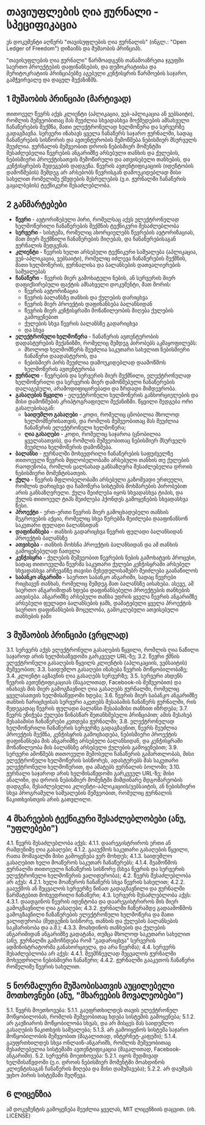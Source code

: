 თავიუფლების ღია ჟურნალი - სპეციფიკაცია
======================================

ეს დოკუმენტი აღწერს "თავისუფლების ღია ჟურნალის"
(ინგლ.: "Open Ledger of Freedom") დიზაინს
და მუშაობის პრინციპს.

"თავისუფლების ღია ჟურნალი" წარმოადგენს თანამოაზრეთა
ჯგუფში საერთო პროექტების დაფინანსების, და დემოკრატიისა
და მერიტოკრატიის პრინციპებზე აგებული კენჭისყრის წარმოების
საჯარო, გამჭვირვალე და დაცულ მექანიზმს.

1 მუშაობის პრინციპი (მარტივად)
------------------------------

თითოეულ წევრს აქვს კლიენტი (აპლიკაცია, ვებ-აპლიკაცია ან ვებსაიტი),
რომლის მეშვეობითაც მას შეუძლია სხვადასხვა მოქმედების ამსახველი
ჩანაწერების შექმნა, მათი ელექტრონულად ხელმოწერა და სერვერზე გადაგზავნა.
სერვერი ინახავს ყველა ჩანაწერს საჯარო ჟურნალში, სადაც ჩანაწერების სისწორის
და ავთენტურობის შემოწმება ნებისმიერ მსურველს შეუძლია. ჟურნალის მეშვეობით
დროის ნებისმიერ მომენტში შესაძლებელია წევრების ანგარიშზე არსებული
თანხის და ქულების, ნებისმიერი პროექტისათვის შემოწირული და ათვისებული თანხების,
და კენჭისყრების შედეგების დადგენა. წევრის ავთენტიფიკაციის
(იდენტობის დამოწმების) შემდეგ არ არსებობს წევრისგან დამოუკიდებლად
მისი სახელით რომელიმე ქმედების შესრულების (ე.ი. ჟურნალში ჩანაწერის გაყალბების)
ტექნიკური შესაძლებლობა.

2 განმარტებები
--------------

- **წევრი** - ავტორიზებული პირი, რომელსაც აქვს ელექტრონულად ხელმოწერილი
  ჩანაწერების შექმნის ტექნიკური შესაძლებლობა
- **სერვერი** - სისტემა, რომელიც ახორციელებს წევრების ავტორიზაციას,
  მათ მიერ შექმნილი ჩანაწერების მიღებას, და ჩანაწერებისაგან ჟურნალის
  შედგენას.
- **კლიენტი** - წევრის ხელთ არსებული ტექნიკური საშუალება (აპლიკაცია,
  ვებ-აპლიკაცია, ვებსაიტი), რომელიც იძლევა ჩანაწერების შექმნის,
  მათი ხელმოწერის, ჟურნალისა და ბალანსების დათვალიერების საშუალებას
- **ჩანაწერი** - წევრის მიერ გამოხატული ნების, ან
  სერვერის მიერ დაფიქსირებული ფაქტის ამსახველი დოკუმენტი,
  მათ შორის:
    + წევრის ავტორიზაცია
    + წევრის ბალანსზე თანხის და ქულების დარიცხვა
    + წევრის მიერ პროექტის დაფინანსება ბალანსიდან
    + წევრის მიერ კენჭისყრაში მონაწილეობის მიღება ქულების გამოყენებით
    + ქულების სხვა წევრის ბალანსზე გადარიცხვა
    + და სხვა
- **ელექტრონული ხელმოწერა** - ჩანაწერის ავთენტურობის
  დადასტურების მექანიზმი, რომელიც შემდეგ პირობებს აკმაყოფილებს:
    + მხოლოდ ხელმომწერს შეუძლია საკუთარი სახელით ნებისმიერი
      ჩანაწერი დაადასტუროს, და
    + ნებისმიერ პირს შეუძლია დამოუკიდებლად დაამოწმოს ხელმოწერის ავთენტურობა
- **ჟურნალი** - წევრების და სერვერის მიერ შექმნილი, ელექტრონულად
  ხელმოწერილი და სერვერის მიერ დამოწმებული ჩანაწერების
  დალაგებული, არამოდიფიცირებადი და ზრდადი მიმდევრობა.
- **გასაღების წყვილი** - ელექტრონული ხელმოწერის განხორციელების
  და მისი დამოწმების კრიპტოგრაფიული მექანიზმი.
  წყვილი შედგება ორი გასაღებისაგან:
    + **საიდუმლო გასაღები** - კოდი, რომელიც ცნობილია მხოლოდ ხელმომწერისათვის,
      და რომლის მეშვეობითაც მას შეუძლია ჩანაწერის ელექტრონული ხელმოწერა;
    + **ღია გასაღები** - კოდი, რომელიც საჯაროა (ცნობილია ყველასათვის),
      და რომლის მეშვეობითაც ნებისმიერ მსურველს შეუძლია ხელმოწერის დამოწმება.
- **ბალანსი** - ჟურნალში მოხვედრილი ჩანაწერების საფუძველზე
  თითოეული წევრის მფლობელობაში არსებული თანხის თუ ქულების
  რაოდენობა, რომლის ცალსახად განსაზღვრა შესაძლებელია დროის ნებისმიერი
  მომენტისათვის.
- **ქულა** - წევრის მფლობელობაში არსებული გაზომვადი ერთეული, რომლის
  დარიცხვა და ჩამოწერა სისტემის მოხმარების პირობებით არის განსაზღვრული.
  ქულა შეიძლება იყოს სხვადასხვა ტიპის, და ქულის თითოეულ ტიპს შეიძლება
  ჰქონდეს გამოყენების სხვადასხვა წესი.
- **პროექტი** - ერთ-ერთი წევრის მიერ გამოცხადებული თანხის შეგროვების
  აქცია, რომელიც სხვა წერებმა შეიძლება დააფინანსონ საკუთარი ფულადი ბალანსიდან
- **დაფინანსება** - თანხის გადარიცხვა წევრის ფულადი ბალანსიდან პროექტის ბალანსზე
- **ათვისება** - თანხის მოხსნა პროექტის ბალანსიდან და ამ თანხის
  გამოყენებულად ჩათვლა
- **კენჭისყრა** - ქულების მეშვეობით წევრების ნების გამოხატვის პროცესი,
  სადაც თითოეულმა წევრმა საკუთარი ქულები კენჭისყრაში არსებულ სხვადასხვა
  არჩევანზე თავისი შეხედულისამებრ შეიძლება გაანაწილოს
- **საბანკო ანგარიში** - საერთო საბანკო ანგარიში, სადაც წევრები რიცხავენ
  თანხას, რომელიც შემდეგ მათ ბალანსზე აისახება. ასევე, ამ საერთო ანგარიშიდან
  ხდება დაფინანსებული პროექტების თანხების ათვისება. ანგარიშზე არსებული თანხა
  უდრის ყველა წევრის ანგარიშზე არსებული ფულადი ბალანსების ჯამს, დამატებული
  ყველა პროექტის საერთო დაფინანსების მოცულობა, გამოკლებული ათვისებული თანხების
  ჯამი


3 მუშაობის პრინციპი (ვრცლად)
----------------------------

3.1. სერვერს აქვს ელექტრონული გასაღების წყვილი, რომლის ღია ნაწილი
     საჯაროდ არის ხელმისაწვდომი გარკვეულ URL-ზე;
3.2. წევრი ქმნის ელექტრონული გასაღების წყვილს კლიენტის (აპლიკაციის, ვებსაიტის)
     მეშვეობით;
3.3. საიდუმლო გასაღები ინახება წევრის მოწყობილობაზე;
3.4. კლიენტი აგზავნის ღია გასაღებს სერვერზე;
3.5. სერვერი ახდენს წევრის ავთენტიფიკაციას (მაგალითად, Facebook-ის მეშვეობით)
     და ინახავს მის მიერ გამოგზავნილ ღია გასაღებს ჟურნალში, რომელიც ყველასათვის
     ხელმისაწვდომი ხდება; 
3.6. წევრის მიერ საბანკო ანგარიშზე თანხის ჩარიცხვისას სერვერი აკეთებს შესაბამის
     ჩანაწერს ჟურნალში, რის შედეგადაც წევრის ფულადი ბალანსი
     შესაბამისი თანხით იზრდება;
3.7. წევრს ენიჭება ქულები წინასწარ შეთანხმებული პრინციპით; ამის შესახებ
     შესაბამისი ჩანაწერები კეთდება ჟურნალში;
3.8. ელექტრონულად ხელმოწერილი ჩანაწერის სერვერზე გადაგზავნით, წევრს შეუძლია
     პროექტის შექმნა, კენჭისყრის გამოცხადება, ნებისმიერი პროექტის დაფინანსება
     მის ანგარიშზე არსებული ბალანსიდან, და კენჭისყრაში მონაწილეობა მის ბალანსზე
     არსებული ქულების გამოყენებით;
3.9. სერვერი ამოწმებს თითოეული შემოსული ჩანაწერის გამართლობას, მისი ელექტრონული
     ხელმოწერის სისწორეს, ადასტურებს მას საკუთარი ელექტრონული ხელმოწერით,
     და ამატებს ჟურნალის ბოლოში;
3.10. ჟურნალი საჯაროდ არის ხელმისაწვდომი გარკვეულ URL-ზე; მისი ანალიზი, და
      დროის ნებისმიერ მომენტში მიმდინარე მდგომარეობის დადგენა, შესაძლებელია
      კლიენტი-აპლიკაციის/ვებსაიტის, ან ნებისმიერი სხვა პროგრამული საშუალების
      მეშვეობით, რომელიც ჟურნალის წაკითხვისთვის არის გათვლილი.



4 მხარეების ტექნიკური შესაძლებლობები (ანუ, "უფლებები")
------------------------------------------------------

4.1. წევრს შესაძლებლობა აქვს:
    4.1.1. დაარეგისტრიროს ერთი ან რამდენიმე ღია გასაღები;
    4.1.2. გააუქმოს საკუთარი გასაღების წყვილი, რათა მომავალში მისი გამოყენება
           ვერ მოხდეს;
    4.1.3. საიდუმლო გასაღებით ხელი მოაწეროს საკუთარ ჩანაწერებს;
    4.1.4. შეამოწმოს ჟურნალში თითოეული ჩანაწერის სისწორე (სხვა წევრის და
           სერვერის ელექტრონული ხელმოწერის ვალიდურობა);
4.2. წევრს შესაძლებლობა არ აქვს:
    4.2.1. ხელი მოაწეროს ჩანაწერს სხვა წევრის სახელით;
    4.2.2. გააუქმოს ან შეცვალოს სერვერზე წინათ გადაგზავნილი და ჟურნალში
           წარმატებით მოხვედრილი ჩანაწერი;
4.3. სერვერს შესაძლებლობა აქვს:
    4.3.1. დაადგინოს წევრის იდენტობა და დაარეგისტრიროს მის მიერ გამოგზავნილი
           ღია გასაღები;
    4.3.2. ჟურნალში ჩაწერამდე გადაამოწმოს გამოგზავნილი ჩანაწერების ელექტრონული
           ხელმოწერა და მათი ვალიდურობა (შედგენის სისწორე, თანხის და ქულების
           ბალანსების საკმარისობა და ა.შ.);
    4.3.3. მოახდინოს თანხების და ქულების ანგარიშიდან ანგარიშზე გადატანა, თუმცა
           მხოლოდ საკუთარი სახელით (ანუ, ჟურნალში გამოჩნდება რომ "გადარიცხვა"
           სერვერის ადმინისტრატორმა განახორციელა, და არა წევრმა);
4.4. სერვერს შესაძლებლობა არ აქვს:
    4.4.1. შეუმჩნევლად შეცვალოს ჟურნალში მოხვედრილი ნებისმიერი ჩანაწერი;
    4.4.2. ჟურნალში გააკეთოს ჩანაწერი რომელიმე წევრის სახელით.


5 ნორმალური მუშაობისათვის აუცილებელი მოთხოვნები (ანუ, "მხარეების მოვალეობები")
------------------------------------------------------------------------------

5.1. წევრს მოეთხოვება:
  5.1.1. გაუფრთხილდეს თავის ელექტრონულ მოწყობილობას, რომლის მეშვეობითაც
         ხდება სისტემის გამოყენება;
  5.1.2. არ გაუზიაროს მოწყობილობა სხვას, და არ მისცეს მას საიდუმლო გასაღების
         წაკითხვის საშუალება;
  5.1.3. არ გამოიყენოს სისტემა საჯარო მოწყობილობის მეშვეობით (მაგალითად,
         ინტერნეტ-კაფეში);
  5.1.4. გაუფრთხილდეს სხვა ონლაინ-ანგარიშს, რომლის მეშვეობითაც შესაძლებელია
         სისტემაში ავთენტიფიკაცია (მაგალითად, Facebook-ანგარიში).
5.2. სერვერს მოეთხოვება:
  5.2.1. იყოს მუდმივად ხელმისაწვდომი (ე.ი. დროის ნებისმიერ მომენტში მოახდინოს
         კლიენტისაგან ჩანაწერის მიღება და მისი დამუშავება);
  5.2.2. არ დაუშვას უცხო პირის სისტემაში შეღწევა.


6 ლიცენზია
----------

ამ დოკუმენტის გამოყენება შეუძლია ყველას, MIT ლიცენზიის დაცვით. (იხ. LICENSE)
